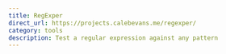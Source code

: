 ```yaml
---
title: RegExper
direct_url: https://projects.calebevans.me/regexper/
category: tools
description: Test a regular expression against any pattern
---
```

